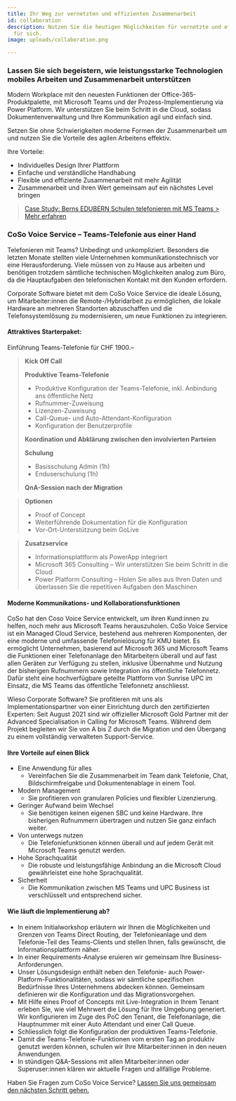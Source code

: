 ```yaml
---
title: Ihr Weg zur vernetzten und effizienten Zusammenarbeit
id: collaboration
description: Nutzen Sie die heutigen Möglichkeiten für vernetzte und effiziente Zusammenarbeit
  für sich.
image: uploads/collaboration.png

---
```

### Lassen Sie sich begeistern, wie leistungsstarke Technologien mobiles Arbeiten und Zusammenarbeit unterstützen

Modern Workplace mit den neuesten Funktionen der Office-365-Produktpalette, mit Microsoft Teams und der Prozess-Implementierung via Power Platform. Wir unterstützen Sie beim Schritt in die Cloud, sodass Dokumentenverwaltung und Ihre Kommunikation agil und einfach sind.

Setzen Sie ohne Schwierigkeiten moderne Formen der Zusammenarbeit um und nutzen Sie die Vorteile des agilen Arbeitens effektiv.

Ihre Vorteile:

* Individuelles Design Ihrer Plattform
* Einfache und verständliche Handhabung
* Flexible und effiziente Zusammenarbeit mit mehr Agilität
* Zusammenarbeit und ihren Wert gemeinsam auf ein nächstes Level bringen

> [Case Study: Berns EDUBERN Schulen telefonieren mit MS Teams > Mehr erfahren](https://www.corporatesoftware.ch/success/berns-edubern-schulen-telefonieren-mit-ms-teams/ "Case Study EDUBERN")

### CoSo Voice Service – Teams-Telefonie aus einer Hand

Telefonieren mit Teams? Unbedingt und unkompliziert. Besonders die letzten Monate stellten viele Unternehmen kommunikationstechnisch vor eine Herausforderung. Viele müssen von zu Hause aus arbeiten und benötigen trotzdem sämtliche technischen Möglichkeiten analog zum Büro, da die Hauptaufgaben den telefonischen Kontakt mit den Kunden erfordern.

Corporate Software bietet mit dem CoSo Voice Service die ideale Lösung, um Mitarbeiter:innen die Remote-/Hybridarbeit zu ermöglichen, die lokale Hardware an mehreren Standorten abzuschaffen und die Telefonsystemlösung zu modernisieren, um neue Funktionen zu integrieren.

#### Attraktives Starterpaket:

Einführung Teams-Telefonie für CHF 1900.–

> **Kick Off Call**
>
> **Produktive Teams-Telefonie**
>
> * Produktive Konfiguration der Teams-Telefonie, inkl. Anbindung ans öffentliche Netz
> * Rufnummer-Zuweisung
> * Lizenzen-Zuweisung
> * Call-Queue- und Auto-Attendant-Konfiguration
> * Konfiguration der Benutzerprofile
>
> **Koordination und Abklärung zwischen den involvierten Parteien**
>
> **Schulung**
>
> * Basisschulung Admin (1h)
> * Enduserschulung (1h)
>
> **QnA-Session nach der Migration**

> **Optionen**
>
> * Proof of Concept
> * Weiterführende Dokumentation für die Konfiguration
> * Vor-Ort-Unterstützung beim GoLive

> **Zusatzservice**
>
> * Informationsplattform als PowerApp integriert
> * Microsoft 365 Consulting – Wir unterstützen Sie beim Schritt in die Cloud
> * Power Platform Consulting – Holen Sie alles aus Ihren Daten und überlassen Sie die repetitiven Aufgaben den Maschinen

#### Moderne Kommunikations- und Kollaborationsfunktionen

CoSo hat den Coso Voice Service entwickelt, um ihren Kund:innen zu helfen, noch mehr aus Microsoft Teams herauszuholen. CoSo Voice Service ist ein Managed Cloud Service, bestehend aus mehreren Komponenten, der eine moderne und umfassende Telefonielösung für KMU bietet. Es ermöglicht Unternehmen, basierend auf Microsoft 365 und Microsoft Teams die Funktionen einer Telefonanlage den Mitarbeitern überall und auf fast allen Geräten zur Verfügung zu stellen, inklusive Übernahme und Nutzung der bisherigen Rufnummern sowie Integration ins öffentliche Telefonnetz. Dafür steht eine hochverfügbare geteilte Plattform von Sunrise UPC im Einsatz, die MS Teams das öffentliche Telefonnetz anschliesst.

Wieso Corporate Software? Sie profitieren mit uns als Implementationspartner von einer Einrichtung durch den zertifizierten Experten: Seit August 2021 sind wir offizieller Microsoft Gold Partner mit der Advanced Specialisation in Calling for Microsoft Teams. Während dem Projekt begleiten wir Sie von A bis Z durch die Migration und den Übergang zu einem vollständig verwalteten Support-Service.

#### Ihre Vorteile auf einen Blick

* Eine Anwendung für alles
  * Vereinfachen Sie die Zusammenarbeit im Team dank Telefonie, Chat, Bildschirmfreigabe und Dokumentenablage in einem Tool.
* Modern Management
  * Sie profitieren von granularen Policies und flexibler Lizenzierung.
* Geringer Aufwand beim Wechsel
  * Sie benötigen keinen eigenen SBC und keine Hardware. Ihre bisherigen Rufnummern übertragen und nutzen Sie ganz einfach weiter.
* Von unterwegs nutzen
  * Die Telefoniefunktionen können überall und auf jedem Gerät mit Microsoft Teams genutzt werden.
* Hohe Sprachqualität
  * Die robuste und leistungsfähige Anbindung an die Microsoft Cloud gewährleistet eine hohe Sprachqualität.
* Sicherheit
  * Die Kommunikation zwischen MS Teams und UPC Business ist verschlüsselt und entsprechend sicher.

#### Wie läuft die Implementierung ab?

* In einem Initialworkshop erläutern wir Ihnen die Möglichkeiten und Grenzen von Teams Direct Routing, der Telefonieanlage und dem Telefonie-Teil des Teams-Clients und stellen Ihnen, falls gewünscht, die Informationsplattform näher.
* In einer Requirements-Analyse eruieren wir gemeinsam Ihre Business-Anforderungen.
* Unser Lösungsdesign enthält neben den Telefonie- auch Power-Platform-Funktionalitäten, sodass wir sämtliche spezifischen Bedürfnisse Ihres Unternehmens abdecken können. Gemeinsam definieren wir die Konfiguration und das Migrationsvorgehen.
* Mit Hilfe eines Proof of Concepts mit Live-Integration in Ihrem Tenant erleben Sie, wie viel Mehrwert die Lösung für Ihre Umgebung generiert. Wir konfigurieren im Zuge des PoC den Tenant, die Telefonanlage, die Hauptnummer mit einer Auto Attendant und einer Call Queue.
* Schliesslich folgt die Konfiguration der produktiven Teams-Telefonie.
* Damit die Teams-Telefonie-Funktionen vom ersten Tag an produktiv genutzt werden können, schulen wir Ihre Mitarbeiter:innen in den neuen Anwendungen.
* In stündigen Q&A-Sessions mit allen Mitarbeiter:innen oder Superuser:innen klären wir aktuelle Fragen und allfällige Probleme.

Haben Sie Fragen zum CoSo Voice Service? [Lassen Sie uns gemeinsam den nächsten Schritt gehen.](mailto:info@corporatesoftware.ch)